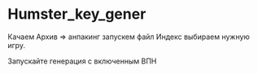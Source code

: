# Humster_key_gener

Качаем Архив => анпакинг запускем файл Индекс выбираем нужную игру.


Запускайте генерация с включенным ВПН
